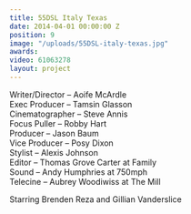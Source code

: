 ```yaml
---
title: 55DSL Italy Texas
date: 2014-04-01 00:00:00 Z
position: 9
image: "/uploads/55DSL-italy-texas.jpg"
awards: 
video: 61063278
layout: project
---
```


Writer/Director – Aoife McArdle  
Exec Producer – Tamsin Glasson  
Cinematographer – Steve Annis  
Focus Puller – Robby Hart  
Producer – Jason Baum  
Vice Producer – Posy Dixon  
Stylist – Alexis Johnson  
Editor – Thomas Grove Carter at Family  
Sound – Andy Humphries at 750mph  
Telecine – Aubrey Woodiwiss at The Mill

Starring Brenden Reza and Gillian Vanderslice